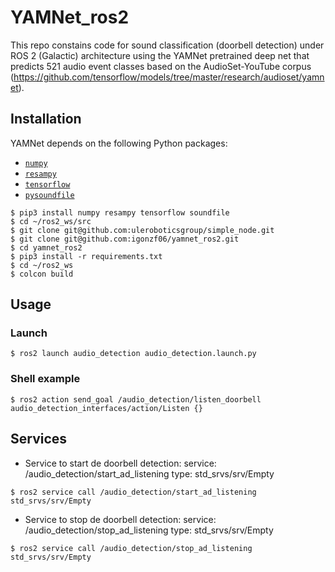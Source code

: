 # YAMNet_ros2

This repo constains code for sound classification (doorbell detection) under ROS 2 (Galactic) architecture using the YAMNet pretrained deep net that predicts 521 audio event classes based on the AudioSet-YouTube corpus (https://github.com/tensorflow/models/tree/master/research/audioset/yamnet).

## Installation

YAMNet depends on the following Python packages:

* [`numpy`](http://www.numpy.org/)
* [`resampy`](http://resampy.readthedocs.io/en/latest/)
* [`tensorflow`](http://www.tensorflow.org/)
* [`pysoundfile`](https://pysoundfile.readthedocs.io/)

```shell
$ pip3 install numpy resampy tensorflow soundfile
$ cd ~/ros2_ws/src
$ git clone git@github.com:uleroboticsgroup/simple_node.git
$ git clone git@github.com:igonzf06/yamnet_ros2.git
$ cd yamnet_ros2
$ pip3 install -r requirements.txt
$ cd ~/ros2_ws
$ colcon build
```

## Usage
### Launch

```shell
$ ros2 launch audio_detection audio_detection.launch.py
```
### Shell example

```shell
$ ros2 action send_goal /audio_detection/listen_doorbell audio_detection_interfaces/action/Listen {}
```

## Services

* Service to start de doorbell detection:
service: /audio_detection/start_ad_listening
type: std_srvs/srv/Empty

```shell
$ ros2 service call /audio_detection/start_ad_listening std_srvs/srv/Empty
```

* Service to stop de doorbell detection:
service: /audio_detection/stop_ad_listening
type: std_srvs/srv/Empty

```shell
$ ros2 service call /audio_detection/stop_ad_listening std_srvs/srv/Empty
```





